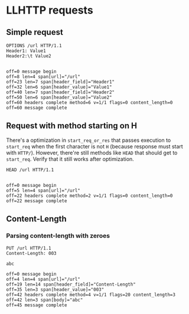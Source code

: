 # LLHTTP requests

## Simple request

<!-- meta={"type": "request"} -->
```http
OPTIONS /url HTTP/1.1
Header1: Value1
Header2:\t Value2


```

```log
off=0 message begin
off=8 len=4 span[url]="/url"
off=23 len=7 span[header_field]="Header1"
off=32 len=6 span[header_value]="Value1"
off=40 len=7 span[header_field]="Header2"
off=50 len=6 span[header_value]="Value2"
off=60 headers complete method=6 v=1/1 flags=0 content_length=0
off=60 message complete
```

## Request with method starting on H

There's a optimization in `start_req_or_res` that passes execution to
`start_req` when the first character is not `H` (because response must start
with `HTTP/`). However, there're still methods like `HEAD` that should get
to `start_req`. Verify that it still works after optimization.

<!-- meta={"type": "request"} -->
```http
HEAD /url HTTP/1.1


```

```log
off=0 message begin
off=5 len=4 span[url]="/url"
off=22 headers complete method=2 v=1/1 flags=0 content_length=0
off=22 message complete
```

## Content-Length

### Parsing content-length with zeroes

<!-- meta={"type": "request"} -->
```http
PUT /url HTTP/1.1
Content-Length: 003

abc
```

```log
off=0 message begin
off=4 len=4 span[url]="/url"
off=19 len=14 span[header_field]="Content-Length"
off=35 len=3 span[header_value]="003"
off=42 headers complete method=4 v=1/1 flags=20 content_length=3
off=42 len=3 span[body]="abc"
off=45 message complete
```
